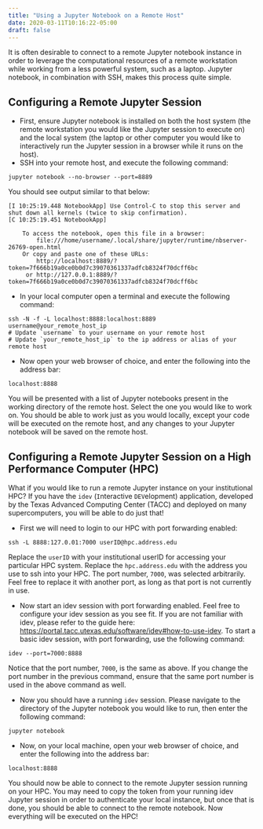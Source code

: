 ```yaml
---
title: "Using a Jupyter Notebook on a Remote Host"
date: 2020-03-11T10:16:22-05:00
draft: false 
---
```


It is often desirable to connect to a remote Jupyter notebook instance in order to leverage the computational resources of a remote workstation while working from a less powerful system, such as a laptop. Jupyter notebook, in combination with SSH, makes this process quite simple.

Configuring a Remote Jupyter Session
--------
- First, ensure Jupyter notebook is installed on both the host system (the remote workstation you would like the Jupyter session to execute on) and the local system (the laptop or other computer you would like to interactively run the Jupyter session in a browser while it runs on the host).
- SSH into your remote host, and execute the following command:
```
jupyter notebook --no-browser --port=8889
```
You should see output similar to that below:
```
[I 10:25:19.448 NotebookApp] Use Control-C to stop this server and shut down all kernels (twice to skip confirmation).
[C 10:25:19.451 NotebookApp] 
    
    To access the notebook, open this file in a browser:
        file:///home/username/.local/share/jupyter/runtime/nbserver-26769-open.html
    Or copy and paste one of these URLs:
        http://localhost:8889/?token=7f666b19a0ce0b0d7c39070361337adfcb8324f70dcff6bc
     or http://127.0.0.1:8889/?token=7f666b19a0ce0b0d7c39070361337adfcb8324f70dcff6bc
```
- In your local computer open a terminal and execute the following command:
```
ssh -N -f -L localhost:8888:localhost:8889 username@your_remote_host_ip
# Update `username` to your username on your remote host
# Update `your_remote_host_ip` to the ip address or alias of your remote host
```
- Now open your web browser of choice, and enter the following into the address bar:
```
localhost:8888
```
You will be presented with a list of Jupyter notebooks present in the working directory of the remote host. Select the one you would like to work on. You should be able to work just as you would locally, except your code will be executed on the remote host, and any changes to your Jupyter notebook will be saved on the remote host.

Configuring a Remote Jupyter Session on a High Performance Computer (HPC)
------
What if you would like to run a remote Jupyter instance on your institutional HPC? If you have the `idev` (`I`nteractive `DEV`elopment) application, developed by the Texas Advanced Computing Center (TACC) and deployed on many supercomputers, you will be able to do just that!

- First we will need to login to our HPC with port forwarding enabled:
```
ssh -L 8888:127.0.01:7000 userID@hpc.address.edu
```
Replace the `userID` with your institutional userID for accessing your particular HPC system. Replace the `hpc.address.edu` with the address you use to ssh into your HPC. The port number, `7000`, was selected arbitrarily. Feel free to replace it with another port, as long as that port is not currently in use.

- Now start an idev session with port forwarding enabled. Feel free to configure your idev session as you see fit. If you are not familiar with idev, please refer to the guide here: https://portal.tacc.utexas.edu/software/idev#how-to-use-idev. To start a basic idev session, with port forwarding, use the following command:
```
idev --port=7000:8888
```
Notice that the port number, `7000`, is the same as above. If you change the port number in the previous command, ensure that the same port number is used in the above command as well.  
- Now you should have a running `idev` session. Please navigate to the directory of the Jupyter notebook you would like to run, then enter the following command:
```
jupyter notebook
```
- Now, on your local machine, open your web browser of choice, and enter the following into the address bar:
```
localhost:8888
```
You should now be able to connect to the remote Jupyter session running on your HPC. You may need to copy the token from your running idev Jupyter session in order to authenticate your local instance, but once that is done, you should be able to connect to the remote notebook. Now everything will be executed on the HPC!
